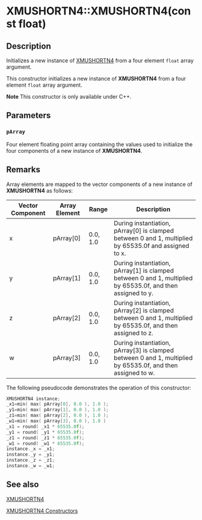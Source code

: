 # XMUSHORTN4::XMUSHORTN4(const float)

## Description

Initializes a new instance of [XMUSHORTN4](https://learn.microsoft.com/windows/desktop/api/directxpackedvector/ns-directxpackedvector-xmushortn4) from a four element `float` array argument.

This constructor initializes a new instance of **XMUSHORTN4** from a four element `float` array argument.

**Note** This constructor is only available under C++.

## Parameters

### `pArray`

Four element floating point array containing the values used to initialize the four components of a new instance of **XMUSHORTN4**.

## Remarks

Array elements are mapped to the vector components of a new instance of **XMUSHORTN4** as follows:

| Vector Component | Array Element | Range | Description |
|------------------|---------------|-------|--|
| x | pArray[0] | 0.0, 1.0 | During instantiation, pArray[0] is clamped between 0 and 1, multiplied by 65535.0f and assigned to x. |
| y | pArray[1] | 0.0, 1.0 | During instantiation, pArray[1] is clamped between 0 and 1, multiplied by 65535.0f, and then assigned to y. |
| z | pArray[2] | 0.0, 1.0 | During instantiation, pArray[2] is clamped between 0 and 1, multiplied by 65535.0f, and then assigned to z. |
| w | pArray[3] | 0.0, 1.0 | During instantiation, pArray[3] is clamped between 0 and 1, multiplied by 65535.0f, and then assigned to w. |

The following pseudocode demonstrates the operation of this constructor:

```cpp
XMUSHORTN4 instance;
_x1=min( max( pArray[0], 0.0 ), 1.0 );
_y1=min( max( pArray[1], 0.0 ), 1.0 );
_z1=min( max( pArray[2], 0.0 ), 1.0 );
_w1=min( max( pArray[3], 0.0 ), 1.0 )
_x1 = round( _x1 * 65535.0f);
_y1 = round( _y1 * 65535.0f);
_z1 = round( _z1 * 65535.0f);
_w1 = round( _w1 * 65535.0f);
instance._x = _x1;
instance._y = _y1;
instance._z = _z1;
instance._w = _w1;
```

## See also

[XMUSHORTN4](https://learn.microsoft.com/windows/desktop/api/directxpackedvector/ns-directxpackedvector-xmushortn4)

[XMUSHORTN4 Constructors](https://learn.microsoft.com/windows/desktop/dxmath/xmushortn4-ctor)